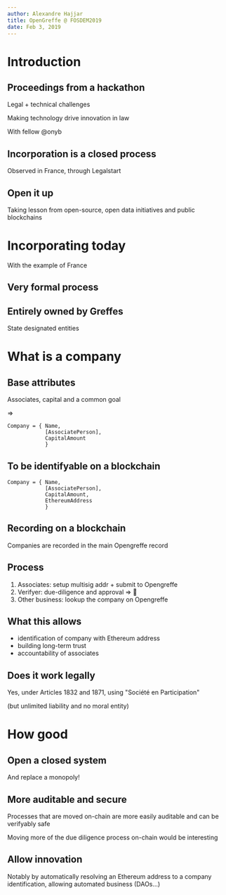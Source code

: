 ```yaml
---
author: Alexandre Hajjar
title: OpenGreffe @ FOSDEM2019
date: Feb 3, 2019
---
```


# Introduction

## Proceedings from a hackathon

Legal + technical challenges

Making technology drive innovation in law

With fellow @onyb

## Incorporation is a closed process

Observed in France, through Legalstart

## Open it up

Taking lesson from open-source, open data initiatives and public blockchains

# Incorporating today

With the example of France

## Very formal process

## Entirely owned by Greffes

State designated entities

# What is a company

## Base attributes

Associates, capital and a common goal

=>

```
Company = { Name,
            [AssociatePerson],
            CapitalAmount
            }
```

## To be identifyable on a blockchain

```
Company = { Name,
            [AssociatePerson],
            CapitalAmount,
            EthereumAddress
            }
```

## Recording on a blockchain

Companies are recorded in the main Opengreffe record

## Process

1. Associates: setup multisig addr + submit to Opengreffe
2. Verifyer: due-diligence and approval => :baby:
3. Other business: lookup the company on Opengreffe

## What this allows

- identification of company with Ethereum address
- building long-term trust
- accountability of associates

## Does it work legally

Yes, under Articles 1832 and 1871, using "Société en Participation"

(but unlimited liability and no moral entity)

# How good

## Open a closed system

And replace a monopoly!

## More auditable and secure

Processes that are moved on-chain are more easily auditable and can be
verifyably safe

Moving more of the due diligence process on-chain would be interesting

## Allow innovation

Notably by automatically resolving an Ethereum address to a company
identification, allowing automated business (DAOs...)
